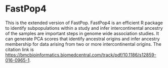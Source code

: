 # FastPop4
This is the extended version of FastPop.
FastPop4 is an efficient R package to identify subpopulations within a study and infer intercontinental ancestry of the samples are
important steps in genome wide association studies. 
It can generate PCA scores that identify ancestral origins and infer ancestry membership for data arising from two or more intercontinental origins.
The citation link is https://bmcbioinformatics.biomedcentral.com/track/pdf/10.1186/s12859-016-0965-1.
